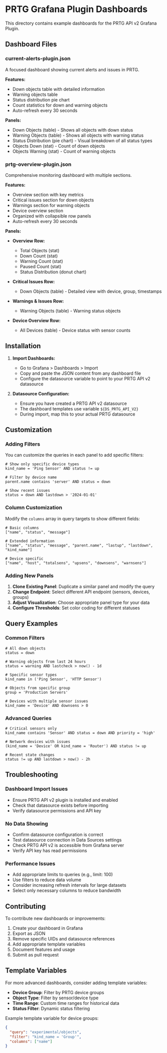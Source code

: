# PRTG Grafana Plugin Dashboards

This directory contains example dashboards for the PRTG API v2 Grafana Plugin.

## Dashboard Files

### current-alerts-plugin.json
A focused dashboard showing current alerts and issues in PRTG.

**Features:**
- Down objects table with detailed information
- Warning objects table
- Status distribution pie chart
- Count statistics for down and warning objects
- Auto-refresh every 30 seconds

**Panels:**
- Down Objects (table) - Shows all objects with down status
- Warning Objects (table) - Shows all objects with warning status  
- Status Distribution (pie chart) - Visual breakdown of all status types
- Objects Down (stat) - Count of down objects
- Objects Warning (stat) - Count of warning objects

### prtg-overview-plugin.json
Comprehensive monitoring dashboard with multiple sections.

**Features:**
- Overview section with key metrics
- Critical issues section for down objects
- Warnings section for warning objects
- Device overview section
- Organized with collapsible row panels
- Auto-refresh every 30 seconds

**Panels:**
- **Overview Row:**
  - Total Objects (stat)
  - Down Count (stat)
  - Warning Count (stat)
  - Paused Count (stat)
  - Status Distribution (donut chart)

- **Critical Issues Row:**
  - Down Objects (table) - Detailed view with device, group, timestamps

- **Warnings & Issues Row:**
  - Warning Objects (table) - Warning status objects

- **Device Overview Row:**
  - All Devices (table) - Device status with sensor counts

## Installation

1. **Import Dashboards:**
   - Go to Grafana > Dashboards > Import
   - Copy and paste the JSON content from any dashboard file
   - Configure the datasource variable to point to your PRTG API v2 datasource

2. **Datasource Configuration:**
   - Ensure you have created a PRTG API v2 datasource
   - The dashboard templates use variable `${DS_PRTG_API_V2}`
   - During import, map this to your actual PRTG datasource

## Customization

### Adding Filters
You can customize the queries in each panel to add specific filters:

```
# Show only specific device types
kind_name = 'Ping Sensor' AND status != up

# Filter by device name
parent.name contains 'server' AND status = down

# Show recent issues
status = down AND lastdown > '2024-01-01'
```

### Column Customization
Modify the `columns` array in query targets to show different fields:

```
# Basic columns
["name", "status", "message"]

# Extended information  
["name", "status", "message", "parent.name", "lastup", "lastdown", "kind_name"]

# Device specific
["name", "host", "totalsens", "upsens", "downsens", "warnsens"]
```

### Adding New Panels

1. **Clone Existing Panel**: Duplicate a similar panel and modify the query
2. **Change Endpoint**: Select different API endpoint (sensors, devices, groups)
3. **Adjust Visualization**: Choose appropriate panel type for your data
4. **Configure Thresholds**: Set color coding for different statuses

## Query Examples

### Common Filters
```
# All down objects
status = down

# Warning objects from last 24 hours  
status = warning AND lastcheck > now() - 1d

# Specific sensor types
kind_name in ('Ping Sensor', 'HTTP Sensor')

# Objects from specific group
group = 'Production Servers'

# Devices with multiple sensor issues
kind_name = 'Device' AND downsens > 0
```

### Advanced Queries
```
# Critical sensors only
kind_name contains 'Sensor' AND status = down AND priority = 'high'

# Network devices with issues
(kind_name = 'Device' OR kind_name = 'Router') AND status != up

# Recent state changes
status != up AND lastdown > now() - 2h
```

## Troubleshooting

### Dashboard Import Issues
- Ensure PRTG API v2 plugin is installed and enabled
- Check that datasource exists before importing
- Verify datasource permissions and API key

### No Data Showing
- Confirm datasource configuration is correct
- Test datasource connection in Data Sources settings  
- Check PRTG API v2 is accessible from Grafana server
- Verify API key has read permissions

### Performance Issues
- Add appropriate limits to queries (e.g., limit: 100)
- Use filters to reduce data volume
- Consider increasing refresh intervals for large datasets
- Select only necessary columns to reduce bandwidth

## Contributing

To contribute new dashboards or improvements:

1. Create your dashboard in Grafana
2. Export as JSON
3. Remove specific UIDs and datasource references
4. Add appropriate template variables
5. Document features and usage
6. Submit as pull request

## Template Variables

For more advanced dashboards, consider adding template variables:

- **Device Group**: Filter by PRTG device groups
- **Object Type**: Filter by sensor/device type
- **Time Range**: Custom time ranges for historical data
- **Status Filter**: Dynamic status filtering

Example template variable for device groups:
```json
{
  "query": "experimental/objects",
  "filter": "kind_name = 'Group'",
  "columns": ["name"]
}
```